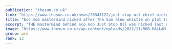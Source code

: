 ```yaml
---
publication: "thesun.co.uk"
link: "https://www.thesun.co.uk/news/20343122/just-stop-oil-chief-nicked-motorway-plot/"
title: "Eco mob mastermind nicked after The Sun blew whistle on plot to block M25"
excerpt: "THE mastermind behind eco mob Just Stop Oil was nicked last night after The Sun blew the whistle on their plot to block the motorway network. Roger Hallam, 56, was being questioned after we told po…"
image: "https://www.thesun.co.uk/wp-content/uploads/2022/11/ROB-HALLAM-OFF-PLATFORM-1.jpg?strip=all&quality=100&w=1920&h=1080&crop=1"
group: pro
rank: 13
---
```

